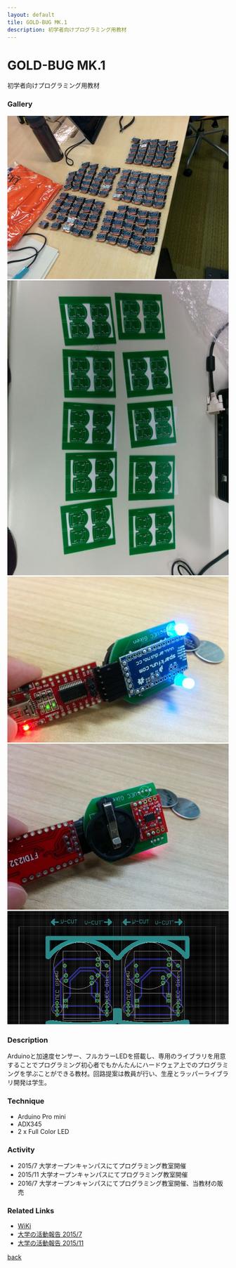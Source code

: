 ```yaml
---
layout: default
tile: GOLD-BUG MK.1
description: 初学者向けプログラミング用教材
---
```

# GOLD-BUG MK.1

初学者向けプログラミング用教材

### Gallery

  ![](/img/2015/gb.jpg)
  ![](/img/2015/gb2.jpg)
  ![](/img/2015/gb3.jpg)
  ![](/img/2015/gb4.jpg)
  ![](/img/2015/gb.png)

### Description

  Arduinoと加速度センサー、フルカラーLEDを搭載し、専用のライブラリを用意することでプログラミング初心者でもかんたんにハードウェア上でのプログラミングを学ぶことができる教材。回路提案は教員が行い、生産とラッパーライブラリ開発は学生。

### Technique

  * Arduino Pro mini
  * ADX345
  * 2 x Full Color LED

### Activity

  * 2015/7  大学オープンキャンパスにてプログラミング教室開催
  * 2015/11  大学オープンキャンパスにてプログラミング教室開催
  * 2016/7  大学オープンキャンパスにてプログラミング教室開催、当教材の販売

### Related Links

* [WiKi](http://giken.uec.tokyo/#!index.md)
* [大学の活動報告 2015/7](http://www.uecincu.com/vb/imroom_150719vb.html)
* [大学の活動報告 2015/11](http://www.uecincu.com/vb/imroom_151122pro.html)

[back](/)
